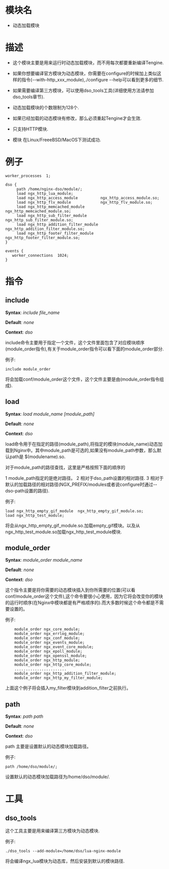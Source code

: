 模块名
====

*  动态加载模块

描述
===========

* 这个模块主要是用来运行时动态加载模块，而不用每次都要重新编译Tengine.

* 如果你想要编译官方模块为动态模块，你需要在configure的时候加上类似这样的指令(--with-http\_xxx_module),./configure --help可以看到更多的细节.

* 如果需要编译第三方模块，可以使用dso\_tools工具(详细使用方法请参加dso_tools章节).

* 动态加载模块的个数限制为128个.

* 如果已经加载的动态模块有修改，那么必须重起Tengine才会生效.

* 只支持HTTP模块.

* 模块 在Linux/FreeeBSD/MacOS下测试成功.


例子
===========

    worker_processes  1;
    
    dso {
         path /home/nginx-dso/module/;
         load ngx_http_lua_module;
         load ngx_http_access_module          ngx_http_access_module.so;
         load ngx_http_flv_module             ngx_http_flv_module.so;
         load ngx_http_memcached_module       ngx_http_memcached_module.so;
         load ngx_http_sub_filter_module      ngx_http_sub_filter_module.so;
         load ngx_http_addition_filter_module ngx_http_addition_filter_module.so;
         load ngx_http_footer_filter_module   ngx_http_footer_filter_module.so;
    }

    events {
       worker_connections  1024;
    }


指令
==========

include
-------------

**Syntax**: *include file_name*

**Default**: *none*

**Context**: *dso*

include命令主要用于指定一个文件，这个文件里面包含了对应模块顺序(module_order指令),有关于module\_order指令可以看下面的module\_order部分.

例子:

    include module_order
    
将会加载conf/module_order这个文件，这个文件主要是由(module_order指令组成).


load
------------------------

**Syntax**: *load module_name [module_path]*

**Default**: *none*

**Context**: *dso*

load命令用于在指定的路径(module\_path),将指定的模块(module\_name)动态加载到Nginx中。其中module\_path是可选的,如果没有module\_path参数，那么默认path是 $(modulename).so.

对于module\_path的路径查找，这里是严格按照下面的顺序的

1 module\_path指定的是绝对路径。
2 相对于dso\_path设置的相对路径.
3 相对于默认的加载路径的相对路径(NGX\_PREFIX/modules或者说configure时通过--dso-path设置的路径).

例子:

    load ngx_http_empty_gif_module  ngx_http_empty_gif_module.so;
    load ngx_http_test_module;

将会从ngx\_http\_empty\_gif\_module.so.加载empty\_gif模块。以及从ngx\_http\_test\_module.so加载ngx\_http\_test\_module模块.

module_order
-------------

**Syntax**: *module_order module_name*

**Default**: *none*

**Context**: *dso*


这个指令主要是将你需要的动态模块插入到你所需要的位置(可以看conf/module\_order这个文件),这个命令要很小心使用，因为它将会改变你的模块的运行时顺序(在Nginx中模块都是有严格顺序的).而大多数时候这个命令都是不需要设置的。

例子:
 
        module_order ngx_core_module;
        module_order ngx_errlog_module;
        module_order ngx_conf_module;
        module_order ngx_events_module;
        module_order ngx_event_core_module;
        module_order ngx_epoll_module;
        module_order ngx_openssl_module;
        module_order ngx_http_module;
        module_order ngx_http_core_module;
        .......................
        module_order ngx_http_addition_filter_module;
        module_order ngx_http_my_filter_module;

上面这个例子将会插入my\_filter模块到addition\_filter之前执行。


path
------------------------

**Syntax**: *path path*

**Default**: *none*

**Context**: *dso*

path 主要是设置默认的动态模块加载路径。

例子:

    path /home/dso/module/;

设置默认的动态模块加载路径为/home/dso/module/.


工具
===========

dso_tools
------------------------

这个工具主要是用来编译第三方模块为动态模块.

例子:

    ./dso_tools --add-module=/home/dso/lua-nginx-module

将会编译ngx\_lua模块为动态库，然后安装到默认的模块路径.
